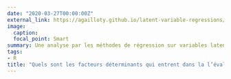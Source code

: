 ```yaml
---
date: "2020-03-27T00:00:00Z"
external_link: https://agailloty.github.io/latent-variable-regressions/
image:
  caption: 
  focal_point: Smart
summary: Une analyse par les méthodes de régression sur variables latentes sur les ventes de propriétés résidentielles entre 2006 et 2010 à Ames, une ville de l’Etat de l’Iowa aux Etats-Unis.
tags: 
- R
title: "Quels sont les facteurs déterminants qui entrent dans la l’évaluation des prix de vente des propriétés résidentielles"
---
```

